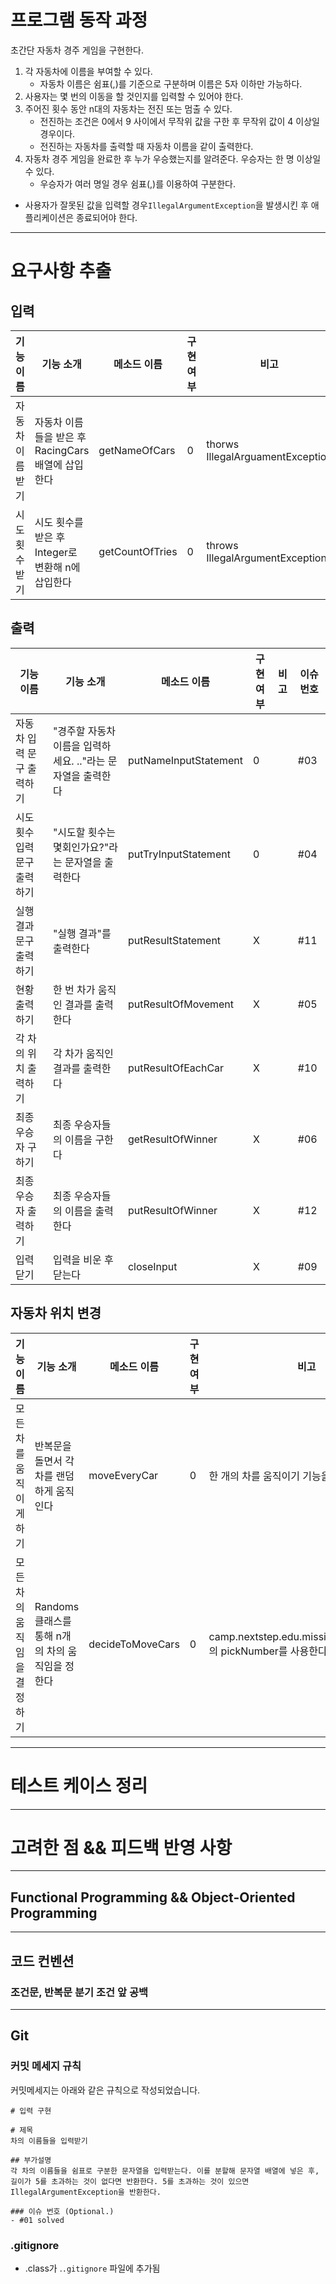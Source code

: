 # 프로그램 동작 과정
초간단 자동차 경주 게임을 구현한다.
1. 각 자동차에 이름을 부여할 수 있다.
   - 자동차 이름은 쉼표(,)를 기준으로 구분하며 이름은 5자 이하만 가능하다.
2. 사용자는 몇 번의 이동을 할 것인지를 입력할 수 있어야 한다.
3. 주어진 횟수 동안 n대의 자동차는 전진 또는 멈출 수 있다.
   - 전진하는 조건은 0에서 9 사이에서 무작위 값을 구한 후 무작위 값이 4 이상일 경우이다.
   - 전진하는 자동차를 출력할 때 자동차 이름을 같이 출력한다.
4. 자동차 경주 게임을 완료한 후 누가 우승했는지를 알려준다. 우승자는 한 명 이상일 수 있다.
   - 우승자가 여러 명일 경우 쉼표(,)를 이용하여 구분한다.
- 사용자가 잘못된 값을 입력할 경우`IllegalArgumentException`을 발생시킨 후 애플리케이션은 종료되어야 한다.
- ---
# 요구사항 추출

## 입력
|기능 이름|기능 소개|메소드 이름| 구현여부 |비고|이슈 번호|
|---|---|---|------|---|---|
|자동차 이름 받기|자동차 이름들을 받은 후 RacingCars 배열에 삽입한다|getNameOfCars| 0    |thorws IllegalArguamentException|#01|
|시도 횟수 받기|시도 횟수를 받은 후 Integer로 변환해 n에 삽입한다|getCountOfTries| 0    |throws IllegalArgumentException|#02|


## 출력
|기능 이름|기능 소개|메소드 이름| 구현 여부 |비고| 이슈 번호 |
|---|---|---|-------|---|-------|
|자동차 입력 문구 출력하기|"경주할 자동차 이름을 입력하세요. .."라는 문자열을 출력한다|putNameInputStatement| 0     || #03   |
|시도 횟수 입력 문구 출력하기|"시도할 횟수는 몇회인가요?"라는 문자열을 출력한다|putTryInputStatement| 0     || #04   |
|실행 결과 문구 출력하기|"실행 결과"를 출력한다|putResultStatement|X||#11|
|현황 출력하기|한 번 차가 움직인 결과를 출력한다|putResultOfMovement| X     || #05   |
|각 차의 위치 출력하기|각 차가 움직인 결과를 출력한다|putResultOfEachCar|X|| #10   |
|최종 우승자 구하기|최종 우승자들의 이름을 구한다|getResultOfWinner|X||#06|
|최종 우승자 출력하기|최종 우승자들의 이름을 출력한다|putResultOfWinner|X||#12|
|입력 닫기|입력을 비운 후 닫는다|closeInput| X     || #09   |


## 자동차 위치 변경
|기능 이름|기능 소개| 메소드 이름           | 구현 여부 |비고|이슈 번호|
|---|---|------------------|-------|---|---|
|모든 차를 움직이게 하기|반복문을 돌면서 각 차를 랜덤하게 움직인다| moveEveryCar     | 0     |한 개의 차를 움직이기 기능을 사용한다|#07|
|모든 차의 움직임을 결정하기|Randoms 클래스를 통해 n개의 차의 움직임을 정한다| decideToMoveCars | 0     |camp.nextstep.edu.missionutils.Randoms의 pickNumber를 사용한다|#08|

---
# 테스트 케이스 정리

---
# 고려한 점 && 피드백 반영 사항
---
## Functional Programming && Object-Oriented Programming
---
## 코드 컨벤션
### 조건문, 반복문 분기 조건 앞 공백

---
## Git
### 커밋 메세지 규칙
커밋메세지는 아래와 같은 규칙으로 작성되었습니다.
```
# 입력 구현

# 제목
차의 이름들을 입력받기

## 부가설명
각 차의 이름들을 쉼표로 구분한 문자열을 입력받는다. 이를 분할해 문자열 배열에 넣은 후, 길이가 5를 초과하는 것이 없다면 반환한다. 5를 초과하는 것이 있으면 IllegalArgumentException을 반환한다.

### 이슈 번호 (Optional.)
- #01 solved
```
### .gitignore
- .class가 .`.gitignore` 파일에 추가됨